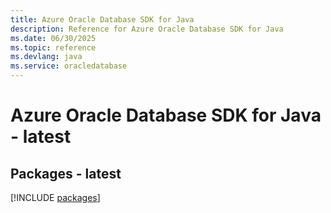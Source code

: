 ```yaml
---
title: Azure Oracle Database SDK for Java
description: Reference for Azure Oracle Database SDK for Java
ms.date: 06/30/2025
ms.topic: reference
ms.devlang: java
ms.service: oracledatabase
---
```

# Azure Oracle Database SDK for Java - latest
## Packages - latest
[!INCLUDE [packages](oracle-database-index.md)]